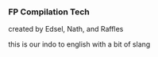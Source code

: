  ### FP Compilation Tech 

created by Edsel, Nath, and Raffles

this is our indo to english with a bit of slang 
